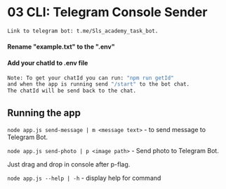 # 03 CLI: Telegram Console Sender

```bash
Link to telegram bot: t.me/Sls_academy_task_bot.
```

#### Rename "example.txt" to the ".env"
#### Add your chatId to .env file

```bash
Note: To get your chatId you can run: "npm run getId" 
and when the app is running send "/start" to the bot chat.
The chatId will be send back to the chat.
```



## Running the app

`node app.js send-message | m <message text>` - to send message to Telegram Bot.

`node app.js send-photo | p <image path>` - Send photo to Telegram Bot. 

Just drag and drop in console after p-flag.

`node app.js --help | -h` - display help for command
